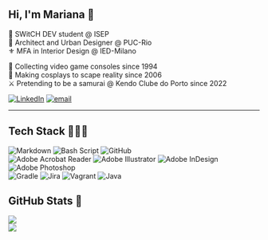 ##  Hi, I'm Mariana ​🌸

🧠​ SWitCH DEV student @ ISEP</br>
📐 Architect and Urban Designer @ PUC-Rio </br>
⚜️ MFA in Interior Design @ IED-Milano </br>

​👾 Collecting video game consoles since 1994 </br>
🍥 Making cosplays to scape reality since 2006 </br>
⚔️ Pretending to be a samurai @ Kendo Clube do Porto since 2022 </br>

[![LinkedIn](https://img.shields.io/badge/LinkedIn-%230077B5.svg?logo=linkedin&logoColor=white)](https://linkedin.com/in/mariana-carvalho-antunes) [![email](https://img.shields.io/badge/Email-D14836?logo=gmail&logoColor=white)](mailto:antunes.mrna@gmail.com) 

---

## Tech Stack 👩🏻‍💻
![Markdown](https://img.shields.io/badge/markdown-%23000000.svg?style=for-the-badge&logo=markdown&logoColor=white) ![Bash Script](https://img.shields.io/badge/bash_script-%23121011.svg?style=for-the-badge&logo=gnu-bash&logoColor=white) ![GitHub](https://img.shields.io/badge/github-%23121011.svg?style=for-the-badge&logo=github&logoColor=white) </br>
![Adobe Acrobat Reader](https://img.shields.io/badge/Adobe%20Acrobat%20Reader-EC1C24.svg?style=for-the-badge&logo=Adobe%20Acrobat%20Reader&logoColor=white) ![Adobe Illustrator](https://img.shields.io/badge/adobe%20illustrator-%23FF9A00.svg?style=for-the-badge&logo=adobe%20illustrator&logoColor=white) ![Adobe InDesign](https://img.shields.io/badge/Adobe%20InDesign-49021F?style=for-the-badge&logo=adobeindesign&logoColor=FF3366) ![Adobe Photoshop](https://img.shields.io/badge/adobe%20photoshop-%2331A8FF.svg?style=for-the-badge&logo=adobe%20photoshop&logoColor=white) </br> 
![Gradle](https://img.shields.io/badge/Gradle-02303A.svg?style=for-the-badge&logo=Gradle&logoColor=white) ![Jira](https://img.shields.io/badge/jira-%230A0FFF.svg?style=for-the-badge&logo=jira&logoColor=white) ![Vagrant](https://img.shields.io/badge/vagrant-%231563FF.svg?style=for-the-badge&logo=vagrant&logoColor=white) ![Java](https://img.shields.io/badge/java-%23ED8B00.svg?style=for-the-badge&logo=openjdk&logoColor=white)


## GitHub Stats 🌱​
![](https://github-readme-stats.vercel.app/api?username=1241916&theme=radical&hide_border=true&include_all_commits=true&count_private=true)<br/>
![](https://nirzak-streak-stats.vercel.app/?user=1241916&theme=radical&hide_border=true)<br/>




